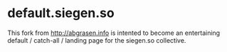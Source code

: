 default.siegen.so
=============

This fork from http://abgrasen.info is intented to become an entertaining default / catch-all / landing page for the siegen.so collective.
